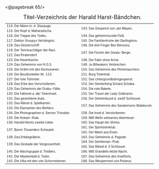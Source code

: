 <@pagebreak 65/>

<div style="font-size: large; text-align: center;">Titel-Verzeichnis der Harald Harst-Bändchen.</div>

<table style="table-layout:fixed; font-size: x-small;">
<tr><td style="width:50%">114. Der Mann m. d. Glasauge.  </td><td rowspan="2" style="width:50%">143. Das Gespenst von Jan Mayen.</td></tr>
<tr><td>115. Der Kopf d. Maharadscha.                    </td></tr>
<tr><td>116. Die Treppe des Todes.                       </td><td>144. Das geheimnisvolle Floß.                </td></tr>
<tr><td>117. Doktor Groupys Verhängnis.                  </td><td>145. Die Familientruhe der Darlingtons.      </td></tr>
<tr><td>118. Das Geisterschiff.                          </td><td rowspan="2">146. Die drei Finger Ben Bensons.</td></tr>
<tr><td rowspan="2">119. Der Tennisschläger der Rani.    </td></tr>
<tr>                                                          <td rowspan="2">147. Die Fürstin der Gwala-Berge.</td></tr>
<!-- 120 und 121 fehlt auch im Original -->
<tr><td>122. Das Piratendorf.                            </td></tr>
<tr><td>123. Die Hexenküche.                             </td><td>148. Der Fakir ohne Arme.                    </td></tr>
<tr><td>124. Das Geheimnis von H.O.3.                    </td><td>149. Jo Billwakers Verbrechen.               </td></tr>
<tr><td>125. Die Gräfin mit den Kormoranen.              </td><td>150. Das Geheimnis des Perlentauchers.       </td></tr>
<tr><td>126. Der Bouillonkeller Nr. 113.                 </td><td>151. Burg Totenhall.                         </td></tr>
<tr><td>127. Der tote Tümmler.                           </td><td rowspan="2">152. Das Untergrundbahngespenst. </td></tr>
<tr><td rowspan="2">128. Das Erbe des Verschollenen.     </td></tr>
<tr>                                                          <td rowspan="2">153. Der Geisterberg Schara Schaka.</td></tr>
<tr><td rowspan="2">129. Das Geheimnis der Drabu-Fälle.  </td></tr>
<tr>                                                          <td>154. Die rote Rakete.                        </td></tr>
<tr><td>130. Die Faktorei a. der Toteninsel.             </td><td>155. Der Traum der Lady Gulbranor.           </td></tr>
<tr><td>131. Das gestohlene Auto.                        </td><td>156. Der Geheimbund d. zwölf Schlüssel.      </td></tr>
<tr><td>132. Das Rätsel d. Spielkarten.                  </td><td rowspan="2">157. Das Geheimnis des Sanatoriums Waldesruh.</td></tr>
<tr><td>133. Die Diamanten des Bettlers.                 </td></tr>
<tr><td rowspan="2">134. Die Photographien d. Sennor Trimaldo.</td><td>158. Die Insel d. Verstorbenen.         </td></tr>
<tr>                                                          <td rowspan="2">159. Miß Wells seltsames Abenteuer.</td></tr>
<tr><td>135. Der Kokain-Klub.                            </td></tr>
<tr><td>136. Harald Harsts zweite Liebe.                 </td><td>160. Das Haupt der Shinta.                   </td></tr>
<tr><td rowspan="2">137. Baron Tissanders Schaukel.      </td><td>161. Der Spiritistenklub.                    </td></tr>
<tr>                                                          <td>162. Der Mann aus Eisen.                     </td></tr>
<tr><td>138. Das Erbbegräbnis.                           </td><td>163. Das Geheimnis d. Pagode.                </td></tr>
<tr><td rowspan="2">139. Das Gestade der Vergessenheit.  </td><td>164. Der Gentleman-Pirat.                    </td></tr>
<tr>                                                          <td>165. Das Rätsel d. 3 Schlüssel.              </td></tr>
<tr><td rowspan="2">140. Die Wachspuppe d. Trödlers.     </td><td>166. Miß Grandells letzte Nacht.             </td></tr>
<tr>                                                          <td rowspan="2">167. Das Geheimnis des Inselforts.</td></tr>
<tr><td>141. Der Maskenball d. Toten.                    </td></tr>
<tr><td>142. Die Villa mit den vier Schornsteinen.       </td><td>168. Das Wespennest von Potanur.             </td></tr>
</table>

